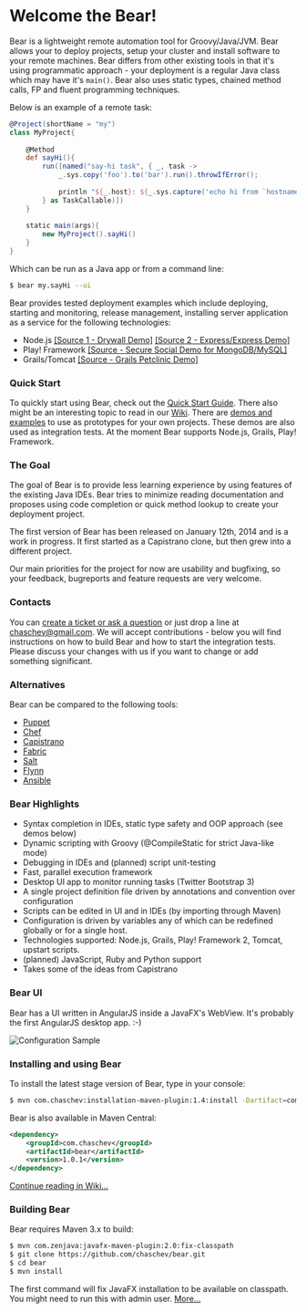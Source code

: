 # Welcome the Bear!

Bear is a lightweight remote automation tool for Groovy/Java/JVM. Bear allows your to deploy projects, setup your cluster and install software to your remote machines. Bear differs from other existing tools in that it's using programmatic approach - your deployment is a regular Java class which may have it's `main()`. Bear also uses static types, chained method calls, FP and fluent programming techniques. 

Below is an example of a remote task:

```groovy
@Project(shortName = "my")
class MyProject{
    
    @Method
    def sayHi(){
        run([named("say-hi task", { _, task ->
            _.sys.copy('foo').to('bar').run().throwIfError();
            
            println "${_.host}: ${_.sys.capture('echo hi from `hostname`')}!";
        } as TaskCallable)])
    }
    
    static main(args){
        new MyProject().sayHi()
    }
}
```
Which can be run as a Java app or from a command line:
```sh
$ bear my.sayHi --ui
```

Bear provides tested deployment examples which include deploying, starting and monitoring, release management, installing server application as a service for the following technologies:

* Node.js [[Source 1 - Drywall Demo]](https://github.com/chaschev/bear/blob/master/src/test/groovy/examples/nodejs/DrywallDemoProject.groovy) [[Source 2 - Express/Express Demo]](https://github.com/chaschev/bear/blob/master/src/test/groovy/examples/nodejs/NodeExpressMongooseDemoProject.groovy)
* Play! Framework [[Source - Secure Social Demo for MongoDB/MySQL]](https://github.com/chaschev/bear/blob/master/src/test/groovy/examples/java/SecureSocialDemoProject.groovy)
* Grails/Tomcat [[Source - Grails Petclinic Demo]](https://github.com/chaschev/bear/blob/master/src/test/groovy/examples/java/GrailsTomcatDemoProject.groovy)

### Quick Start

To quickly start using Bear, check out the [Quick Start Guide](https://github.com/chaschev/bear/wiki/1.1.1.-Demo.-List-a-remote-dir). There also might be an interesting topic to read in our [Wiki](https://github.com/chaschev/bear/wiki). There are [demos and examples](https://github.com/chaschev/bear/wiki/1.1.3.-Node.js%2C-Grails%2C-Tomcat%2C-Play-and-other-demos) to use as prototypes for your own projects. These demos are also used as integration tests. At the moment Bear supports Node.js, Grails, Play! Framework.

### The Goal

The goal of Bear is to provide less learning experience by using features of the existing Java IDEs. Bear tries to minimize reading documentation and proposes using code completion or quick method lookup to create your deployment project.

The first version of Bear has been released on January 12th, 2014 and is a work in progress. It first started as a Capistrano clone, but then grew into a different project.

Our main priorities for the project for now are usability and bugfixing, so your feedback, bugreports and feature requests are very welcome. 

### Contacts

You can [create a ticket or ask a question](https://github.com/chaschev/bear/issues) or just drop a line at chaschev@gmail.com. We will accept contributions - below you will find instructions on how to build Bear and how to start the integration tests. Please discuss your changes with us if you want to change or add something significant.

### Alternatives

Bear can be compared to the following tools:

* [Puppet](http://puppetlabs.com/)
* [Chef](http://www.getchef.com/chef/)
* [Capistrano](http://capistranorb.com/)
* [Fabric](http://docs.fabfile.org/en/1.8/)
* [Salt](http://www.saltstack.com/)
* [Flynn](https://flynn.io/)
* [Ansible](http://www.ansibleworks.com/)

### Bear Highlights

* Syntax completion in IDEs, static type safety and OOP approach (see demos below)
* Dynamic scripting with Groovy (@CompileStatic for strict Java-like mode)
* Debugging in IDEs and (planned) script unit-testing
* Fast, parallel execution framework
* Desktop UI app to monitor running tasks (Twitter Bootstrap 3)
* A single project definition file driven by annotations and convention over configuration
* Scripts can be edited in UI and in IDEs (by importing through Maven)
* Configuration is driven by variables any of which can be redefined globally or for a single host.
* Technologies supported: Node.js, Grails, Play! Framework 2, Tomcat, upstart scripts.
* (planned) JavaScript, Ruby and Python support
* Takes some of the ideas from Capistrano

### Bear UI

Bear has a UI written in AngularJS inside a JavaFX's WebView. It's probably the first AngularJS desktop app. :-)

![Configuration Sample][uiLs]

[uiLs]: https://raw.github.com/chaschev/bear/master/doc/img/bear-ui-ls.png

### Installing and using Bear

To install the latest stage version of Bear, type in your console:

```sh
$ mvn com.chaschev:installation-maven-plugin:1.4:install -Dartifact=com.chaschev:bear
```
    
Bear is also available in Maven Central:
```xml
<dependency>
    <groupId>com.chaschev</groupId>
    <artifactId>bear</artifactId>
    <version>1.0.1</version>
</dependency>
```

[Continue reading in Wiki...](https://github.com/chaschev/bear/wiki)

### Building Bear

Bear requires Maven 3.x to build:

```sh
$ mvn com.zenjava:javafx-maven-plugin:2.0:fix-classpath
$ git clone https://github.com/chaschev/bear.git
$ cd bear
$ mvn install
```

The first command will fix JavaFX installation to be available on classpath. You might need to run this with admin user. [More...](http://zenjava.com/javafx/maven/fix-classpath.html)

